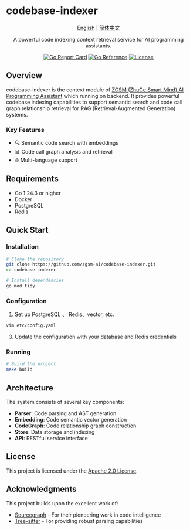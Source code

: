 # codebase-indexer

<div align="center">

[English](./README.md) | [简体中文](./README_zh.md)

A powerful code indexing context retrieval service for AI programming assistants.

[![Go Report Card](https://goreportcard.com/badge/github.com/zgsm-ai/codebase-indexer)](https://goreportcard.com/report/github.com/zgsm-ai/codebase-indexer)
[![Go Reference](https://pkg.go.dev/badge/github.com/zgsm-ai/codebase-indexer.svg)](https://pkg.go.dev/github.com/zgsm-ai/codebase-indexer)
[![License](https://img.shields.io/github/license/zgsm-ai/codebase-indexer)](LICENSE)

</div>

## Overview

codebase-indexer is the context module of [ZGSM (ZhuGe Smart Mind) AI Programming Assistant](https://github.com/zgsm-ai/zgsm) which running on backend. It provides powerful codebase indexing capabilities to support semantic search and code call graph relationship retrieval for RAG (Retrieval-Augmented Generation) systems.

### Key Features

- 🔍 Semantic code search with embeddings
- 📊 Code call graph analysis and retrieval
- 🌐 Multi-language support

## Requirements

- Go 1.24.3 or higher
- Docker
- PostgreSQL
- Redis

## Quick Start

### Installation

```bash
# Clone the repository
git clone https://github.com/zgsm-ai/codebase-indexer.git
cd codebase-indexer

# Install dependencies
go mod tidy
```

### Configuration

1. Set up PostgreSQL 、 Redis、vector, etc.
```bash
vim etc/config.yaml
```
3. Update the configuration with your database and Redis credentials

### Running

```bash
# Build the project
make build
```

## Architecture

The system consists of several key components:

- **Parser**: Code parsing and AST generation
- **Embedding**: Code semantic vector generation
- **CodeGraph**: Code relationship graph construction
- **Store**: Data storage and indexing
- **API**: RESTful service interface

## License

This project is licensed under the [Apache 2.0 License](LICENSE).

## Acknowledgments

This project builds upon the excellent work of:

- [Sourcegraph](https://github.com/sourcegraph) - For their pioneering work in code intelligence
- [Tree-sitter](https://github.com/tree-sitter) - For providing robust parsing capabilities